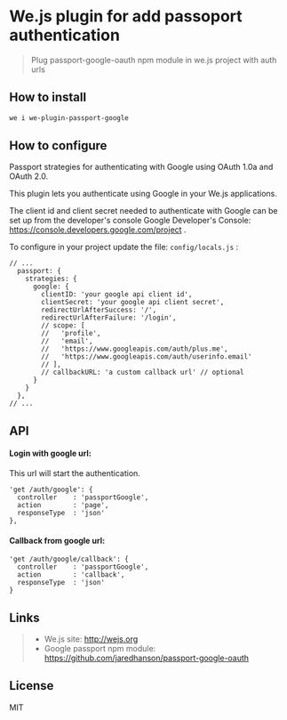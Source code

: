 # We.js plugin for add passoport authentication

> Plug passport-google-oauth npm module in we.js project with auth urls

## How to install

```sh
we i we-plugin-passport-google 
```

## How to configure

Passport strategies for authenticating with Google using OAuth 1.0a and OAuth 2.0.

This plugin lets you authenticate using Google in your We.js applications.

The client id and client secret needed to authenticate with Google can be set up from the developer's console Google Developer's Console: https://console.developers.google.com/project .

To configure in your project update the file: `config/locals.js` :

```
// ...
  passport: {
    strategies: {
      google: {
        clientID: 'your google api client id',
        clientSecret: 'your google api client secret',
        redirectUrlAfterSuccess: '/',
        redirectUrlAfterFailure: '/login',        
        // scope: [
        //   'profile',
        //   'email',
        //   'https://www.googleapis.com/auth/plus.me',
        //   'https://www.googleapis.com/auth/userinfo.email'
        // ],
        // callbackURL: 'a custom callback url' // optional
      }
    }
  },
// ...
```

## API

#### Login with google url:

This url will start the authentication.

    'get /auth/google': {
      controller    : 'passportGoogle',
      action        : 'page',
      responseType  : 'json'
    },

#### Callback from google url:

    'get /auth/google/callback': {
      controller    : 'passportGoogle',
      action        : 'callback',
      responseType  : 'json'
    }


## Links

> * We.js site: http://wejs.org
> * Google passport npm module: https://github.com/jaredhanson/passport-google-oauth

## License

MIT
